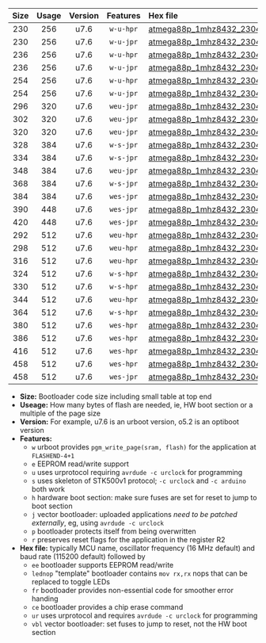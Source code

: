 |Size|Usage|Version|Features|Hex file|
|:-:|:-:|:-:|:-:|:--|
|230|256|u7.6|`w-u-hpr`|[atmega88p_1mhz8432_230400bps_ur.hex](https://raw.githubusercontent.com/stefanrueger/urboot/main//atmega88p_1mhz8432_230400bps_ur.hex)|
|230|256|u7.6|`w-u-jpr`|[atmega88p_1mhz8432_230400bps_ur_vbl.hex](https://raw.githubusercontent.com/stefanrueger/urboot/main//atmega88p_1mhz8432_230400bps_ur_vbl.hex)|
|236|256|u7.6|`w-u-hpr`|[atmega88p_1mhz8432_230400bps_lednop_ur.hex](https://raw.githubusercontent.com/stefanrueger/urboot/main//atmega88p_1mhz8432_230400bps_lednop_ur.hex)|
|236|256|u7.6|`w-u-jpr`|[atmega88p_1mhz8432_230400bps_lednop_ur_vbl.hex](https://raw.githubusercontent.com/stefanrueger/urboot/main//atmega88p_1mhz8432_230400bps_lednop_ur_vbl.hex)|
|254|256|u7.6|`w-u-hpr`|[atmega88p_1mhz8432_230400bps_lednop_fr_ur.hex](https://raw.githubusercontent.com/stefanrueger/urboot/main//atmega88p_1mhz8432_230400bps_lednop_fr_ur.hex)|
|254|256|u7.6|`w-u-jpr`|[atmega88p_1mhz8432_230400bps_lednop_fr_ur_vbl.hex](https://raw.githubusercontent.com/stefanrueger/urboot/main//atmega88p_1mhz8432_230400bps_lednop_fr_ur_vbl.hex)|
|296|320|u7.6|`weu-jpr`|[atmega88p_1mhz8432_230400bps_ee_ur_vbl.hex](https://raw.githubusercontent.com/stefanrueger/urboot/main//atmega88p_1mhz8432_230400bps_ee_ur_vbl.hex)|
|302|320|u7.6|`weu-jpr`|[atmega88p_1mhz8432_230400bps_ee_lednop_ur_vbl.hex](https://raw.githubusercontent.com/stefanrueger/urboot/main//atmega88p_1mhz8432_230400bps_ee_lednop_ur_vbl.hex)|
|320|320|u7.6|`weu-jpr`|[atmega88p_1mhz8432_230400bps_ee_lednop_fr_ur_vbl.hex](https://raw.githubusercontent.com/stefanrueger/urboot/main//atmega88p_1mhz8432_230400bps_ee_lednop_fr_ur_vbl.hex)|
|328|384|u7.6|`w-s-jpr`|[atmega88p_1mhz8432_230400bps_vbl.hex](https://raw.githubusercontent.com/stefanrueger/urboot/main//atmega88p_1mhz8432_230400bps_vbl.hex)|
|334|384|u7.6|`w-s-jpr`|[atmega88p_1mhz8432_230400bps_lednop_vbl.hex](https://raw.githubusercontent.com/stefanrueger/urboot/main//atmega88p_1mhz8432_230400bps_lednop_vbl.hex)|
|348|384|u7.6|`weu-jpr`|[atmega88p_1mhz8432_230400bps_ee_lednop_fr_ce_ur_vbl.hex](https://raw.githubusercontent.com/stefanrueger/urboot/main//atmega88p_1mhz8432_230400bps_ee_lednop_fr_ce_ur_vbl.hex)|
|368|384|u7.6|`w-s-jpr`|[atmega88p_1mhz8432_230400bps_lednop_fr_vbl.hex](https://raw.githubusercontent.com/stefanrueger/urboot/main//atmega88p_1mhz8432_230400bps_lednop_fr_vbl.hex)|
|384|384|u7.6|`wes-jpr`|[atmega88p_1mhz8432_230400bps_ee_vbl.hex](https://raw.githubusercontent.com/stefanrueger/urboot/main//atmega88p_1mhz8432_230400bps_ee_vbl.hex)|
|390|448|u7.6|`wes-jpr`|[atmega88p_1mhz8432_230400bps_ee_lednop_vbl.hex](https://raw.githubusercontent.com/stefanrueger/urboot/main//atmega88p_1mhz8432_230400bps_ee_lednop_vbl.hex)|
|420|448|u7.6|`wes-jpr`|[atmega88p_1mhz8432_230400bps_ee_lednop_fr_vbl.hex](https://raw.githubusercontent.com/stefanrueger/urboot/main//atmega88p_1mhz8432_230400bps_ee_lednop_fr_vbl.hex)|
|292|512|u7.6|`weu-hpr`|[atmega88p_1mhz8432_230400bps_ee_ur.hex](https://raw.githubusercontent.com/stefanrueger/urboot/main//atmega88p_1mhz8432_230400bps_ee_ur.hex)|
|298|512|u7.6|`weu-hpr`|[atmega88p_1mhz8432_230400bps_ee_lednop_ur.hex](https://raw.githubusercontent.com/stefanrueger/urboot/main//atmega88p_1mhz8432_230400bps_ee_lednop_ur.hex)|
|316|512|u7.6|`weu-hpr`|[atmega88p_1mhz8432_230400bps_ee_lednop_fr_ur.hex](https://raw.githubusercontent.com/stefanrueger/urboot/main//atmega88p_1mhz8432_230400bps_ee_lednop_fr_ur.hex)|
|324|512|u7.6|`w-s-hpr`|[atmega88p_1mhz8432_230400bps.hex](https://raw.githubusercontent.com/stefanrueger/urboot/main//atmega88p_1mhz8432_230400bps.hex)|
|330|512|u7.6|`w-s-hpr`|[atmega88p_1mhz8432_230400bps_lednop.hex](https://raw.githubusercontent.com/stefanrueger/urboot/main//atmega88p_1mhz8432_230400bps_lednop.hex)|
|344|512|u7.6|`weu-hpr`|[atmega88p_1mhz8432_230400bps_ee_lednop_fr_ce_ur.hex](https://raw.githubusercontent.com/stefanrueger/urboot/main//atmega88p_1mhz8432_230400bps_ee_lednop_fr_ce_ur.hex)|
|364|512|u7.6|`w-s-hpr`|[atmega88p_1mhz8432_230400bps_lednop_fr.hex](https://raw.githubusercontent.com/stefanrueger/urboot/main//atmega88p_1mhz8432_230400bps_lednop_fr.hex)|
|380|512|u7.6|`wes-hpr`|[atmega88p_1mhz8432_230400bps_ee.hex](https://raw.githubusercontent.com/stefanrueger/urboot/main//atmega88p_1mhz8432_230400bps_ee.hex)|
|386|512|u7.6|`wes-hpr`|[atmega88p_1mhz8432_230400bps_ee_lednop.hex](https://raw.githubusercontent.com/stefanrueger/urboot/main//atmega88p_1mhz8432_230400bps_ee_lednop.hex)|
|416|512|u7.6|`wes-hpr`|[atmega88p_1mhz8432_230400bps_ee_lednop_fr.hex](https://raw.githubusercontent.com/stefanrueger/urboot/main//atmega88p_1mhz8432_230400bps_ee_lednop_fr.hex)|
|458|512|u7.6|`wes-hpr`|[atmega88p_1mhz8432_230400bps_ee_lednop_fr_ce.hex](https://raw.githubusercontent.com/stefanrueger/urboot/main//atmega88p_1mhz8432_230400bps_ee_lednop_fr_ce.hex)|
|458|512|u7.6|`wes-jpr`|[atmega88p_1mhz8432_230400bps_ee_lednop_fr_ce_vbl.hex](https://raw.githubusercontent.com/stefanrueger/urboot/main//atmega88p_1mhz8432_230400bps_ee_lednop_fr_ce_vbl.hex)|

- **Size:** Bootloader code size including small table at top end
- **Useage:** How many bytes of flash are needed, ie, HW boot section or a multiple of the page size
- **Version:** For example, u7.6 is an urboot version, o5.2 is an optiboot version
- **Features:**
  + `w` urboot provides `pgm_write_page(sram, flash)` for the application at `FLASHEND-4+1`
  + `e` EEPROM read/write support
  + `u` uses urprotocol requiring `avrdude -c urclock` for programming
  + `s` uses skeleton of STK500v1 protocol; `-c urclock` and `-c arduino` both work
  + `h` hardware boot section: make sure fuses are set for reset to jump to boot section
  + `j` vector bootloader: uploaded applications *need to be patched externally*, eg, using `avrdude -c urclock`
  + `p` bootloader protects itself from being overwritten
  + `r` preserves reset flags for the application in the register R2
- **Hex file:** typically MCU name, oscillator frequency (16 MHz default) and baud rate (115200 default) followed by
  + `ee` bootloader supports EEPROM read/write
  + `lednop` "template" bootloader contains `mov rx,rx` nops that can be replaced to toggle LEDs
  + `fr` bootloader provides non-essential code for smoother error handing
  + `ce` bootloader provides a chip erase command
  + `ur` uses urprotocol and requires `avrdude -c urclock` for programming
  + `vbl` vector bootloader: set fuses to jump to reset, not the HW boot section
